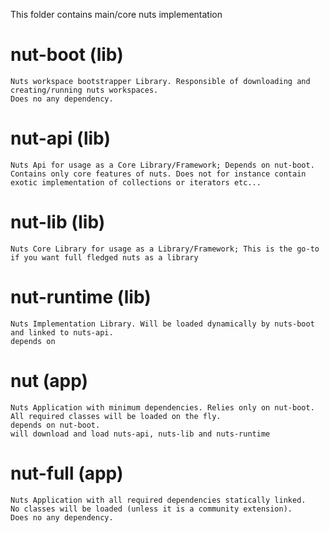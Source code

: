 This folder contains main/core nuts implementation

# nut-boot (lib)
    Nuts workspace bootstrapper Library. Responsible of downloading and creating/running nuts workspaces.
    Does no any dependency.

# nut-api (lib)
    Nuts Api for usage as a Core Library/Framework; Depends on nut-boot.
    Contains only core features of nuts. Does not for instance contain exotic implementation of collections or iterators etc...

# nut-lib (lib)
    Nuts Core Library for usage as a Library/Framework; This is the go-to if you want full fledged nuts as a library

# nut-runtime (lib)
    Nuts Implementation Library. Will be loaded dynamically by nuts-boot and linked to nuts-api.
    depends on

# nut (app)
    Nuts Application with minimum dependencies. Relies only on nut-boot. All required classes will be loaded on the fly.
    depends on nut-boot.
    will download and load nuts-api, nuts-lib and nuts-runtime

# nut-full (app)
    Nuts Application with all required dependencies statically linked. 
    No classes will be loaded (unless it is a community extension).
    Does no any dependency.
